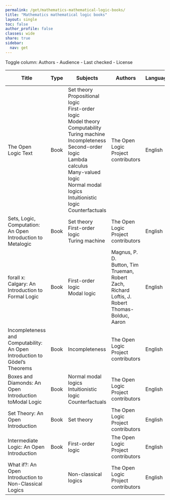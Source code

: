 ```yaml
---
permalink: /get/mathematics-mathematical-logic-books/
title: "Mathematics mathematical logic books"
layout: single
toc: false
author_profile: false
classes: wide
share: true
sidebar:
  nav: get
---
```


<div class="table_cols_toggles">
Toggle column: <a class="toggle-vis" data-column="3">Authors</a> - <a class="toggle-vis" data-column="5">Audience</a> - <a class="toggle-vis" data-column="8">Last checked</a> - <a class="toggle-vis" data-column="9">License</a>
</div>
<table class="display" style="width:100%">
<thead>
<tr>
    <th>Title</th>
    <th>Type</th>
    <th>Subjects</th>
    <th>Authors</th>
    <th>Language</th>
    <th>Audience</th>
    <th>Reviews</th>
    <th>URLs</th>
    <th>Last checked</th>
    <th>License</th>
</tr>
</thead>
<tbody>
<tr>
    <td>The Open Logic Text</td>
    <td>Book</td>
    <td>Set theory<br>Propositional logic<br>First-order logic<br>Model theory<br>Computability<br>Turing machine<br>Incompleteness<br>Second-order logic<br>Lambda calculus<br>Many-valued logic<br>Normal modal logics<br>Intuitionistic logic<br>Counterfactuals</td>
    <td>The Open Logic Project contributors</td>
    <td>English</td>
    <td>Undergrad</td>
    <td></td>
    <td><a href="https://builds.openlogicproject.org/open-logic-complete.pdf" target="_blank" class="btn btn--primary">PDF</a><br><a href="https://openlogicproject.org/" target="_blank" class="btn btn--info">Site</a></td>
    <td>2023-11-19</td>
    <td>CC BY 4.0 DEED</td>
</tr>
<tr>
    <td>Sets, Logic, Computation: An Open Introduction to Metalogic</td>
    <td>Book</td>
    <td>Set theory<br>First-order logic<br>Turing machine</td>
    <td>The Open Logic Project contributors</td>
    <td>English</td>
    <td>Undergrad</td>
    <td></td>
    <td><a href="https://slc.openlogicproject.org/slc-screen.pdf" target="_blank" class="btn btn--primary">PDF</a><br><a href="https://slc.openlogicproject.org" target="_blank" class="btn btn--info">Site</a></td>
    <td>2023-11-19</td>
    <td>CC BY 4.0 DEED</td>
</tr>
<tr>
    <td>forall x: Calgary: An Introduction to Formal Logic</td>
    <td>Book</td>
    <td>First-order logic<br>Modal logic</td>
    <td>Magnus, P. D.<br>Button, Tim<br>Trueman, Robert<br>Zach, Richard<br>Loftis, J. Robert<br>Thomas-Bolduc, Aaron</td>
    <td>English</td>
    <td>Undergrad</td>
    <td></td>
    <td><a href="https://forallx.openlogicproject.org/forallxyyc.pdf" target="_blank" class="btn btn--primary">PDF</a><br><a href="https://forallx.openlogicproject.org" target="_blank" class="btn btn--info">Site</a></td>
    <td>2023-11-19</td>
    <td>CC BY 4.0 DEED</td>
</tr>
<tr>
    <td>Incompleteness and Computability: An Open Introduction to Gödel’s Theorems</td>
    <td>Book</td>
    <td>Incompleteness</td>
    <td>The Open Logic Project contributors</td>
    <td>English</td>
    <td>Undergrad</td>
    <td></td>
    <td><a href="https://ic.openlogicproject.org/ic-screen.pdf" target="_blank" class="btn btn--primary">PDF</a><br><a href="https://ic.openlogicproject.org" target="_blank" class="btn btn--info">Site</a></td>
    <td>2023-11-19</td>
    <td>CC BY 4.0 DEED</td>
</tr>
<tr>
    <td>Boxes and Diamonds: An Open Introduction toModal Logic</td>
    <td>Book</td>
    <td>Normal modal logics<br>Intuitionistic logic<br>Counterfactuals</td>
    <td>The Open Logic Project contributors</td>
    <td>English</td>
    <td>Undergrad</td>
    <td></td>
    <td><a href="https://bd.openlogicproject.org/bd-screen.pdf" target="_blank" class="btn btn--primary">PDF</a><br><a href="https://bd.openlogicproject.org" target="_blank" class="btn btn--info">Site</a></td>
    <td>2023-11-19</td>
    <td>CC BY 4.0 DEED</td>
</tr>
<tr>
    <td>Set Theory: An Open Introduction</td>
    <td>Book</td>
    <td>Set theory</td>
    <td>The Open Logic Project contributors</td>
    <td>English</td>
    <td>Undergrad</td>
    <td></td>
    <td><a href="https://st.openlogicproject.org/settheory-screen.pdf" target="_blank" class="btn btn--primary">PDF</a><br><a href="https://builds.openlogicproject.org/courses/set-theory/" target="_blank" class="btn btn--info">Site</a></td>
    <td>2023-11-19</td>
    <td>CC BY 4.0 DEED</td>
</tr>
<tr>
    <td>Intermediate Logic: An Open Introduction</td>
    <td>Book</td>
    <td>First-order logic</td>
    <td>The Open Logic Project contributors</td>
    <td>English</td>
    <td>Undergrad</td>
    <td></td>
    <td><a href="https://builds.openlogicproject.org/courses/intermediate-logic/il-screen.pdf" target="_blank" class="btn btn--primary">PDF</a><br><a href="https://builds.openlogicproject.org/courses/intermediate-logic/" target="_blank" class="btn btn--info">Site</a></td>
    <td>2023-11-19</td>
    <td>CC BY 4.0 DEED</td>
</tr>
<tr>
    <td>What if?: An Open Introduction to Non-Classical Logics</td>
    <td></td>
    <td>Non-classical logics</td>
    <td>The Open Logic Project contributors</td>
    <td>English</td>
    <td>Undergrad</td>
    <td></td>
    <td><a href="https://builds.openlogicproject.org/courses/what-if/wi-screen.pdf" target="_blank" class="btn btn--primary">PDF</a><br><a href="https://builds.openlogicproject.org/courses/what-if/" target="_blank" class="btn btn--info">Site</a></td>
    <td>2023-11-19</td>
    <td>CC BY 4.0 DEED</td>
</tr>
<tfoot>
<tr>
    <td></td>
    <td></td>
    <td></td>
    <td></td>
    <td></td>
    <td></td>
    <td></td>
    <td></td>
    <td></td>
    <td></td>
</tr>
</tfoot>
</table>
